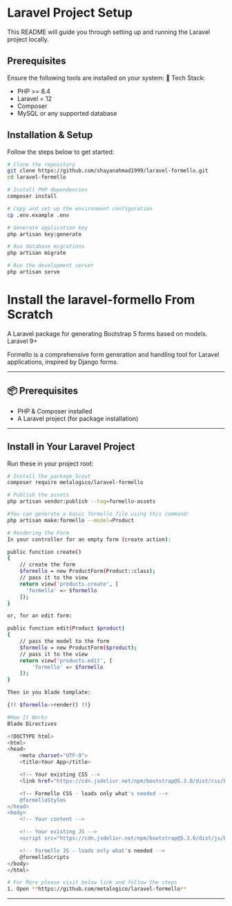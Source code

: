 # Laravel Project Setup

This README will guide you through setting up and running the Laravel project locally.

## Prerequisites

Ensure the following tools are installed on your system:
🔧 Tech Stack:

-   PHP >= 8.4
-   Laravel = 12
-   Composer
-   MySQL or any supported database

## Installation & Setup

Follow the steps below to get started:

```bash
# Clone the repository
git clone https://github.com/shayanahmad1999/laravel-formello.git
cd laravel-formello

# Install PHP dependencies
composer install

# Copy and set up the environment configuration
cp .env.example .env

# Generate application key
php artisan key:generate

# Run database migrations
php artisan migrate

# Run the development server
php artisan serve

```

# Install the laravel-formello From Scratch

A Laravel package for generating Bootstrap 5 forms based on models. Laravel 9+

Formello is a comprehensive form generation and handling tool for Laravel applications, inspired by Django forms.

---

## 📦 Prerequisites

-   PHP & Composer installed
-   A Laravel project (for package installation)

---

## Install in Your Laravel Project

Run these in your project root:

```bash
# Install the package Scout
composer require metalogico/laravel-formello

# Publish the assets
php artisan vendor:publish --tag=formello-assets

#You can generate a basic formello file using this command:
php artisan make:formello --model=Product

# Rendering the Form
In your controller for an empty form (create action):

public function create()
{
    // create the form
    $formello = new ProductForm(Product::class);
    // pass it to the view
    return view('products.create', [
      'formello' => $formello
    ]);
}

or, for an edit form:

public function edit(Product $product)
{
    // pass the model to the form
    $formello = new ProductForm($product);
    // pass it to the view
    return view('products.edit', [
        'formello' => $formello
    ]);
}

Then in you blade template:

{!! $formello->render() !!}

#How It Works
Blade Directives

<!DOCTYPE html>
<html>
<head>
    <meta charset="UTF-8">
    <title>Your App</title>

    <!-- Your existing CSS -->
    <link href="https://cdn.jsdelivr.net/npm/bootstrap@5.3.0/dist/css/bootstrap.min.css" rel="stylesheet">

    <!-- Formello CSS - loads only what's needed -->
    @formelloStyles
</head>
<body>
    <!-- Your content -->

    <!-- Your existing JS -->
    <script src="https://cdn.jsdelivr.net/npm/bootstrap@5.3.0/dist/js/bootstrap.bundle.min.js"></script>

    <!-- Formello JS - loads only what's needed -->
    @formelloScripts
</body>
</html>

# For More please visit below link and follow the steps
1. Open **https://github.com/metalogico/laravel-formello**

```

---
